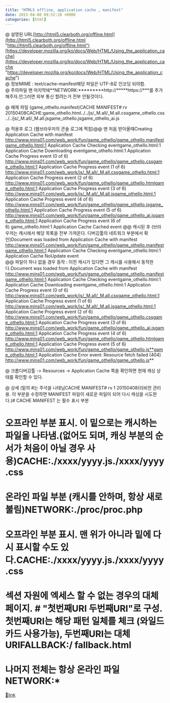 ```yaml
---
title: "HTML5 offline, application cache , manifest"
date: 2015-04-08 09:52:28 +0900
categories: [html]
---
```


@ 설명된 URL[http://html5.clearboth.org/offline.html](http://html5.clearboth.org/offline.html "http://html5.clearboth.org/offline.html")[https://developer.mozilla.org/ko/docs/Web/HTML/Using_the_application_cache](https://developer.mozilla.org/ko/docs/Web/HTML/Using_the_application_cache "https://developer.mozilla.org/ko/docs/Web/HTML/Using_the_application_cache")  
@ 정보MIME : text/cache-manifest해당 파일은 UTF-8로 인코딩 되야함.  
@ 주의파일 맨 마지막에**NETWORK:*********http://*****https://***를 추가해주자.안그러면 외부 통신 할려는거 전부 안될것이다.  
  
@ 예제 파일 (game_othello.manifest)CACHE MANIFEST# rv 20150408CACHE:game_othello.html../../js/_M.all/_M.all.cssgame_othello.css../../js/_M.all/_M.all.jsgame_othello.jsgame_othello_ai.js  
  
@ 적용후 로그 (웹브라우저의 콘솔 로그에 찍힘)@@ 맨 처음 받아올때Creating Application Cache with manifest http://www.mins01.com/web_work/fun/game_othello/game_othello.manifestgame_othello.html:1 Application Cache Checking eventgame_othello.html:1 Application Cache Downloading eventgame_othello.html:1 Application Cache Progress event (0 of 6) http://www.mins01.com/web_work/fun/game_othello/game_othello.cssgame_othello.html:1 Application Cache Progress event (1 of 6) http://www.mins01.com/web_work/js/_M.all/_M.all.cssgame_othello.html:1 Application Cache Progress event (2 of 6) http://www.mins01.com/web_work/fun/game_othello/game_othello.htmlgame_othello.html:1 Application Cache Progress event (3 of 6) http://www.mins01.com/web_work/js/_M.all/_M.all.jsgame_othello.html:1 Application Cache Progress event (4 of 6) http://www.mins01.com/web_work/fun/game_othello/game_othello.jsgame_othello.html:1 Application Cache Progress event (5 of 6) http://www.mins01.com/web_work/fun/game_othello/game_othello_ai.jsgame_othello.html:1 Application Cache Progress event (6 of 6) game_othello.html:1 Application Cache Cached event  &#xD;
@@ 캐시된 후 (브라우저는 캐시에서 해당 목록을 전부 가져온다. 디버깅툴의 네트워크 부분에서 확인)Document was loaded from Application Cache with manifest http://www.mins01.com/web_work/fun/game_othello/game_othello.manifestgame_othello.html:1 Application Cache Checking eventgame_othello.html:1 Application Cache NoUpdate event  
@@ 파일이 하나 없을 경우 동작 : 이전 캐시가 있다면 그 캐시를 사용해서 동작한다.Document was loaded from Application Cache with manifest http://www.mins01.com/web_work/fun/game_othello/game_othello.manifestgame_othello.html:1 Application Cache Checking eventgame_othello.html:1 Application Cache Downloading eventgame_othello.html:1 Application Cache Progress event (0 of 6) http://www.mins01.com/web_work/js/_M.all/_M.all.cssgame_othello.html:1 Application Cache Progress event (1 of 6) http://www.mins01.com/web_work/js/_M.all/_M.all.jsgame_othello.html:1 Application Cache Progress event (2 of 6) http://www.mins01.com/web_work/fun/game_othello/game_othello.cssgame_othello.html:1 Application Cache Progress event (3 of 6) http://www.mins01.com/web_work/fun/game_othello/game_othello_ai.jsgame_othello.html:1 Application Cache Progress event (4 of 6) http://www.mins01.com/web_work/fun/game_othello/game_othello.htmlgame_othello.html:1 Application Cache Progress event (5 of 6) http://www.mins01.com/web_work/fun/game_othello/game_othello.js**game_othello.html:1 Application Cache Error event: Resource fetch failed (404) http://www.mins01.com/web_work/fun/game_othello/game_othello.js**  
  
  
@ 크롬디버깅툴 -&gt; Resources -&gt; Application Cache 쪽을 확인하면 현재 캐싱 상태를 확인할 수 있다.  
  
@ 상세 (밑의 #는 주석을 나태님CACHE MANIFEST# rv 1 20150408(리비전 관리용. 이 부분을 수정하면 MANIFEST 파일이 새로운 파일이 되어 다시 캐싱을 시도한다.)# CACHE MANIFEST 는 필수 표시 부분  
# 오프라인 부분 표시. 이 밑으로는 캐시하는 파일을 나타냄.(없어도 되며, 캐싱 부분의 순서가 처음이 아닐 경우 사용)CACHE:./xxxx/yyyy.js./xxxx/yyyy.css  
# 온라인 파일 부분 (캐시를 안하며, 항상 새로 불림)NETWORK:./proc/proc.php  
# 오프라인 부분 표시. 맨 위가 아니라 밑에 다시 표시할 수도 있다.CACHE:./xxxx/yyyy.js./xxxx/yyyy.css  
# 섹션 자원에 엑세스 할 수 없는 경우의 대체 페이지. # "첫번째URI 두번째URI"로 구성. 첫번째URI는 해당 패턴 일체를 체크 (와일드 카드 사용가능), 두번째URI는 대체 URIFALLBACK:/ fallback.html  
# 나머지 전체는 항상 온라인 파일NETWORK:*


[🔗link](http://www.mins01.com/mh/tech/read/932)